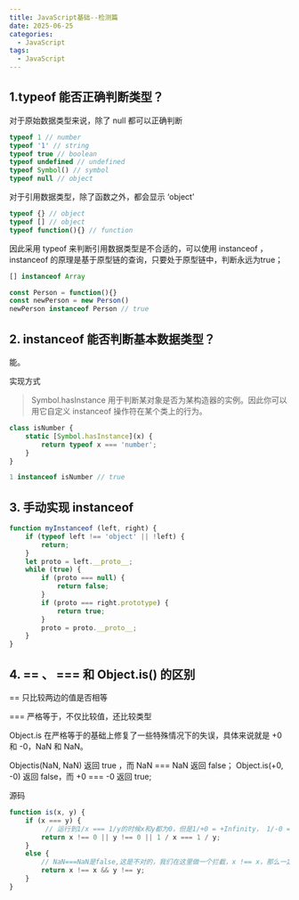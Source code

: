 ```yaml
---
title: JavaScript基础--检测篇
date: 2025-06-25
categories:
  - JavaScript
tags:
  - JavaScript
---
```


## 1.typeof 能否正确判断类型？
对于原始数据类型来说，除了 null 都可以正确判断

```js
typeof 1 // number
typeof '1' // string
typeof true // boolean
typeof undefined // undefined
typeof Symbol() // symbol
typeof null // object
```

对于引用数据类型，除了函数之外，都会显示 ‘object’

```js
typeof {} // object
typeof [] // object
typeof function(){} // function
```

因此采用 typeof 来判断引用数据类型是不合适的，可以使用 instanceof ，instanceof 的原理是基于原型链的查询，只要处于原型链中，判断永远为true；

```js
[] instanceof Array

const Person = function(){}
const newPerson = new Person()
newPerson instanceof Person // true

```

## 2. instanceof 能否判断基本数据类型？
能。

实现方式
>Symbol.hasInstance 用于判断某对象是否为某构造器的实例。因此你可以用它自定义 instanceof 操作符在某个类上的行为。
```js
class isNumber {
    static [Symbol.hasInstance](x) {
        return typeof x === 'number';
    }
}

1 instanceof isNumber // true
```

## 3. 手动实现 instanceof

```js
function myInstanceof (left, right) {
    if (typeof left !== 'object' || !left) {
        return;
    }
    let proto = left.__proto__;
    while (true) {
        if (proto === null) {
            return false;
        }
        if (proto === right.prototype) {
            return true;
        }
        proto = proto.__proto__;
    }
}
```

## 4. == 、 === 和 Object.is() 的区别
== 只比较两边的值是否相等

=== 严格等于，不仅比较值，还比较类型

Object.is 在严格等于的基础上修复了一些特殊情况下的失误，具体来说就是 +0 和 -0，NaN 和 NaN。

Objectis(NaN, NaN) 返回 true ，而 NaN === NaN 返回 false；
Object.is(+0, -0) 返回 false，而 +0 === -0 返回 true;

源码
```js
function is(x, y) {
    if (x === y) {
         // 运行到1/x === 1/y的时候x和y都为0，但是1/+0 = +Infinity， 1/-0 = -Infinity, 是不一样的
        return x !== 0 || y !== 0 || 1 / x === 1 / y;
    }
    else {
        // NaN===NaN是false,这是不对的，我们在这里做一个拦截，x !== x，那么一定是 NaN, y 同理
        return x !== x && y !== y;
    }
}
```
